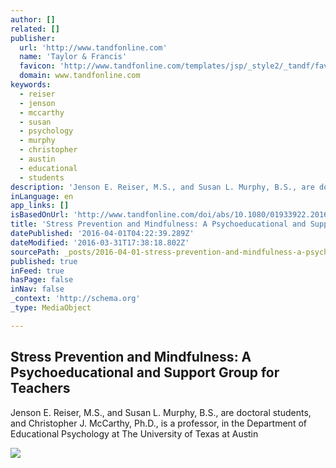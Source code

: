 ```yaml
---
author: []
related: []
publisher:
  url: 'http://www.tandfonline.com'
  name: 'Taylor & Francis'
  favicon: 'http://www.tandfonline.com/templates/jsp/_style2/_tandf/favicon.ico'
  domain: www.tandfonline.com
keywords:
  - reiser
  - jenson
  - mccarthy
  - susan
  - psychology
  - murphy
  - christopher
  - austin
  - educational
  - students
description: 'Jenson E. Reiser, M.S., and Susan L. Murphy, B.S., are doctoral students, and Christopher J. McCarthy, Ph.D., is a professor, in the Department of Educational Psychology at The University of Texas at Austin'
inLanguage: en
app_links: []
isBasedOnUrl: 'http://www.tandfonline.com/doi/abs/10.1080/01933922.2016.1151470?journalCode=usgw20'
title: 'Stress Prevention and Mindfulness: A Psychoeducational and Support Group for Teachers'
datePublished: '2016-04-01T04:22:39.289Z'
dateModified: '2016-03-31T17:38:18.802Z'
sourcePath: _posts/2016-04-01-stress-prevention-and-mindfulness-a-psychoeducational-and-s.md
published: true
inFeed: true
hasPage: false
inNav: false
_context: 'http://schema.org'
_type: MediaObject

---
```

<article style=""><h1>Stress Prevention and Mindfulness: A Psychoeducational and Support Group for Teachers</h1><p>Jenson E. Reiser, M.S., and Susan L. Murphy, B.S., are doctoral students, and Christopher J. McCarthy, Ph.D., is a professor, in the Department of Educational Psychology at The University of Texas at Austin</p><img src="http://www.tandfonline.com/na101/home/literatum/publisher/tandf/journals/content/usgw20/2016/usgw20.v041.i02/usgw20.v041.i02/20160330-01/usgw20.v041.i02.cover.jpg" /></article>